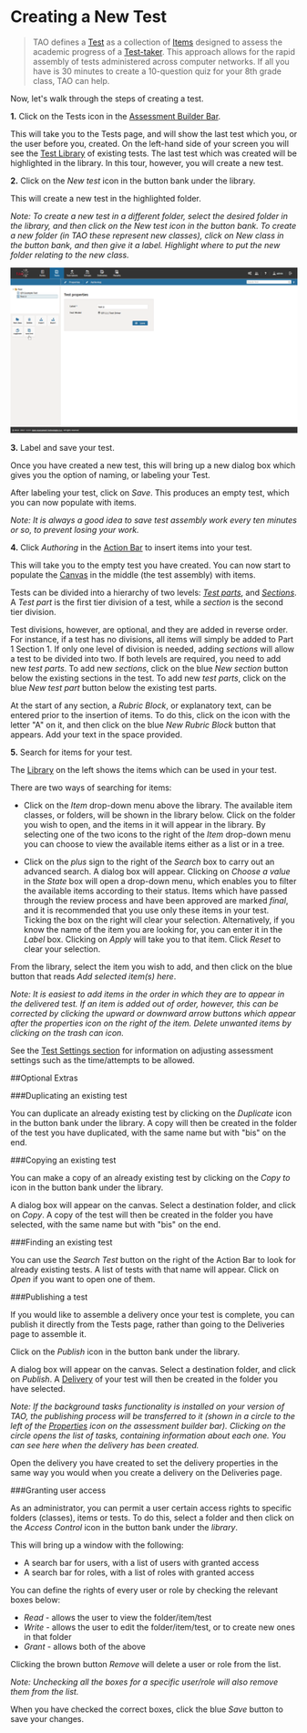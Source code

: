 <!--
created_at: 2016-12-15
authors:         
    - "Catherine Pease"
--> 

# Creating a New Test

>TAO defines a [Test](../tests/what-is-a-test.md) as a collection of [Items](../interactions/what-is-an-interaction.md) designed to assess the academic progress of a [Test-taker](../appendix/glossary.md#test-taker). This approach allows for the rapid assembly of tests administered across computer networks. If all you have is 30 minutes to create a 10-question quiz for your 8th grade class, TAO can help.

Now, let's walk through the steps of creating a test.

**1.** Click on the Tests icon in the [Assessment Builder Bar](../appendix/glossary.md#assessment-builder-bar). 

This will take you to the Tests page, and will show the last test which you, or the user before you, created. On the left-hand side of your screen you will see the [Test Library](../appendix/glossary.md#test-library) of existing tests. The last test which was created will be highlighted in the library. In this tour, however, you will create a new test.

**2.**  Click on the *New test* icon in the button bank under the library.

This will create a new test in the highlighted folder.

*Note: To create a new test in a different folder, select the desired folder in the library, and then click on the New test icon in the button bank. To create a new folder (in TAO these represent new classes), click on New class in the button bank, and then give it a label. Highlight where to put the new folder relating to the new class.*

![Creating a new Test](../resources/backend/tests/new-test.png)
 
**3.**  Label and save your test.

Once you have created a new test, this will bring up a new dialog box which gives you the option of naming, or labeling your Test.

After labeling your test, click on *Save*. This produces an empty test, which you can now populate with items.

*Note: It is always a good idea to save test assembly work every ten minutes or so, to prevent losing your work.*

**4.** Click *Authoring* in the [Action Bar](../appendix/glossary.md#action-bar) to insert items into your test.

This will take you to the empty test you have created. You can now start to populate the [Canvas](../appendix/glossary.md#canvas) in the middle (the test assembly) with items.

Tests can be divided into a hierarchy of two levels: *[Test parts](../appendix/glossary.md#test-part)*, and *[Sections](../appendix/glossary.md#section)*. A *Test part* is the first tier division of a test, while a *section* is the second tier division. 

Test divisions, however, are optional, and they are added in reverse order. For instance, if a test has no divisions, all items will simply be added to Part 1 Section 1. If only one level of division is needed, adding *sections* will allow a test to be divided into two. If both levels are required, you need to add new *test parts*. To add new *sections*, click on the blue *New section* button below the existing sections in the test. To add new *test parts*, click on the blue *New test part* button below the existing test parts.

At the start of any section, a *Rubric Block*, or explanatory text, can be entered prior to the insertion of items. To do this, click on the icon with the letter "A" on it, and then click on the blue *New Rubric Block* button that appears. Add your text in the space provided.

**5.** Search for items for your test.

The [Library](../appendix/glossary.md#library) on the left shows the items which can be used in your test.

There are two ways of searching for items:

- Click on the *Item* drop-down menu above the library. The available item classes, or folders, will be shown in the library below. Click on the folder you wish to open, and the items in it will appear in the library. By selecting one of the two icons to the right of the *Item* drop-down menu you can choose to view the available items either as a list or in a tree.

- Click on the *plus* sign to the right of the *Search* box to carry out an advanced search. A dialog box will appear. Clicking on *Choose a value* in the *State* box will open a drop-down menu, which enables you to filter the available items according to their status. Items which have passed through the review process and have been approved are marked *final*, and it is recommended that you use only these items in your test. Ticking the box on the right will clear your selection. Alternatively, if you know the name of the item you are looking for, you can enter it in the *Label* box. Clicking on *Apply* will take you to that item. Click *Reset* to clear your selection.
 

From the library, select the item you wish to add, and then click on the blue button that reads *Add selected item(s) here*. 

*Note: It is easiest to add items in the order in which they are to appear in the delivered test. If an item is added out of order, however, this can be corrected by clicking the upward or downward arrow buttons which appear after the properties icon on the right of the item. Delete unwanted items by clicking on the trash can icon.*

See the [Test Settings section](../tests/tests-settings.md) for information on adjusting assessment settings such as the time/attempts to be allowed.

<aside class="optional-extras">
##Optional Extras

###Duplicating an existing test

You can duplicate an already existing test by clicking on the *Duplicate* icon in the button bank under the library. A copy will then be created in the folder of the test you have duplicated, with the same name but with "bis" on the end.

###Copying an existing test

You can make a copy of an already existing test by clicking on the *Copy to* icon in the button bank under the library. 

A dialog box will appear on the canvas. Select a destination folder, and click on *Copy*. A copy of the test will then be created in the folder you have selected, with the same name but with "bis" on the end.

###Finding an existing test

You can use the *Search Test* button on the right of the Action Bar to look for already existing tests. A list of tests with that name will appear. Click on *Open* if you want to open one of them.

###Publishing a test

If you would like to assemble a delivery once your test is complete, you can publish it directly from the Tests page, rather than going to the Deliveries page to assemble it.

Click on the *Publish* icon in the button bank under the library.

A dialog box will appear on the canvas. Select a destination folder, and click on *Publish*. A [Delivery](../appendix/glossary.md#delivery) of your test will then be created in the folder you have selected.

*Note: If the background tasks functionality is installed on your version of TAO, the publishing process will be transferred to it (shown in a circle to the left of the [Properties](../appendix/glossary.md#properties) icon on the assessment builder bar). Clicking on the circle opens the list of tasks, containing information about each one. You can see here when the delivery has been created.*   
 
Open the delivery you have created to set the delivery properties in the same way you would when you create a delivery on the Deliveries page.


###Granting user access

As an administrator, you can permit a user certain access rights to specific folders (classes), items or tests. To do this, select a folder and then click on the *Access Control* icon in the button bank under the *library*.  

This will bring up a window with the following:

- A search bar for users, with a list of users with granted access
- A search bar for roles, with a list of roles with granted access

You can define the rights of every user or role by checking the relevant boxes below:

- *Read* - allows the user to view the folder/item/test
- *Write* - allows the user to edit the folder/item/test, or to create new ones in that folder
- *Grant* - allows both of the above
 
Clicking the brown button *Remove* will delete a user or role from the list. 

*Note: Unchecking all the boxes for a specific user/role will also remove them from the list.*
 
When you have checked the correct boxes, click the blue *Save* button to save your changes.


</aside>